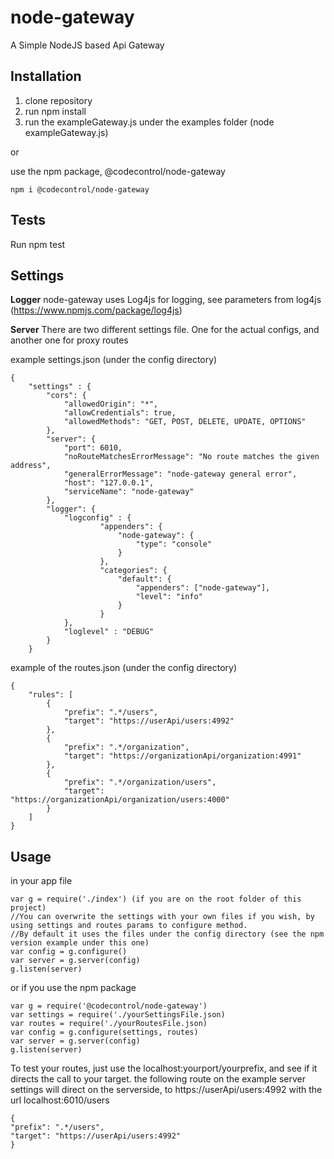 # node-gateway

A Simple NodeJS based Api Gateway

## Installation
1. clone repository
2. run npm install
3. run the exampleGateway.js under the examples folder (node exampleGateway.js)

or

use the npm package, @codecontrol/node-gateway
```
npm i @codecontrol/node-gateway
````

## Tests
Run npm test

## Settings
**Logger**
node-gateway uses Log4js for logging, see parameters from log4js (https://www.npmjs.com/package/log4js)

**Server**
There are two different settings file. 
One for the actual configs, and another one for proxy routes

example settings.json (under the config directory)
```
{
    "settings" : {
        "cors": {
            "allowedOrigin": "*",
            "allowCredentials": true,
            "allowedMethods": "GET, POST, DELETE, UPDATE, OPTIONS"
        },
        "server": {
            "port": 6010, 
            "noRouteMatchesErrorMessage": "No route matches the given address",
            "generalErrorMessage": "node-gateway general error",
            "host": "127.0.0.1",
            "serviceName": "node-gateway"
        }, 
        "logger": {
            "logconfig" : { 
                    "appenders": {
                        "node-gateway": { 
                            "type": "console"
                        }
                    },
                    "categories": { 
                        "default": { 
                            "appenders": ["node-gateway"], 
                            "level": "info" 
                        } 
                    }
            },
            "loglevel" : "DEBUG"
        }
    }
```

example of the routes.json (under the config directory)
```
{
    "rules": [
        {
            "prefix": ".*/users",
            "target": "https://userApi/users:4992"
        },
        {
            "prefix": ".*/organization",
            "target": "https://organizationApi/organization:4991"
        },
        {
            "prefix": ".*/organization/users",
            "target": "https://organizationApi/organization/users:4000"
        }
    ]
}
```

## Usage

in your app file
```
var g = require('./index') (if you are on the root folder of this project)
//You can overwrite the settings with your own files if you wish, by using settings and routes params to configure method. 
//By default it uses the files under the config directory (see the npm version example under this one)
var config = g.configure() 
var server = g.server(config)
g.listen(server)
```

or if you use the npm package

```
var g = require('@codecontrol/node-gateway')
var settings = require('./yourSettingsFile.json)
var routes = require('./yourRoutesFile.json)
var config = g.configure(settings, routes)
var server = g.server(config)
g.listen(server)
```

To test your routes, just use the localhost:yourport/yourprefix, and see if it directs the call to your target.
the following route on the example server settings will direct on the serverside, to https://userApi/users:4992 with the url localhost:6010/users
```
{
"prefix": ".*/users",
"target": "https://userApi/users:4992"
}
```
